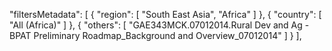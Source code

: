"filtersMetadata": [
        {
            "region": [
                "South East Asia",
                "Africa"
            ]
        },
        {
            "country": [
                "All (Africa)"
            ]
        },
        {
            "others": [
                "GAE343MCK.07012014.Rural Dev and Ag - BPAT Preliminary Roadmap_Background and Overview_07012014"
            ]
        }
    ],
